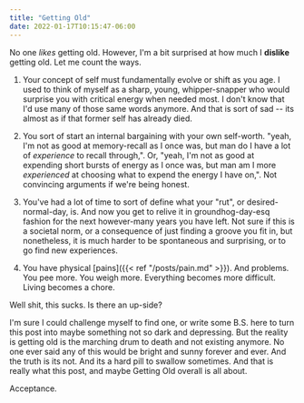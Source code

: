```yaml
---
title: "Getting Old"
date: 2022-01-17T10:15:47-06:00
---
```


No one _likes_ getting old.  However, I'm a bit surprised at how much I **dislike** getting old.  Let me count the ways.

1. Your concept of self must fundamentally evolve or shift as you age.  I used to think of myself as a sharp, young, whipper-snapper who would surprise you with critical energy when needed most.  I don't know that I'd use many of those same words anymore.  And that is sort of sad -- its almost as if that former self has already died.

2. You sort of start an internal bargaining with your own self-worth.  "yeah, I'm not as good at memory-recall as I once was, but man do I have a lot of _experience_ to recall through,".  Or, "yeah, I'm not as good at expending short bursts of energy as I once was, but man am I more _experienced_ at choosing what to expend the energy I have on,".  Not convincing arguments if we're being honest.

3. You've had a lot of time to sort of define what your "rut", or desired-normal-day, is.  And now you get to relive it in groundhog-day-esq fashion for the next however-many years you have left.  Not sure if this is a societal norm, or a consequence of just finding a groove you fit in, but nonetheless, it is much harder to be spontaneous and surprising, or to go find new experiences.

4. You have physical [pains]({{< ref "/posts/pain.md" >}}).  And problems.  You pee more.  You weigh more.  Everything becomes more difficult.  Living becomes a chore.

Well shit, this sucks.  Is there an up-side?

I'm sure I could challenge myself to find one, or write some B.S. here to turn this post into maybe something not so dark and depressing.  But the reality is getting old is the marching drum to death and not existing anymore.  No one ever said any of this would be bright and sunny forever and ever.  And the truth is its not.  And its a hard pill to swallow sometimes.  And that is really what this post, and maybe Getting Old overall is all about.

Acceptance.